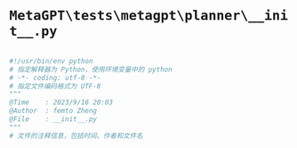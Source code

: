 # `MetaGPT\tests\metagpt\planner\__init__.py`

```py

#!/usr/bin/env python
# 指定解释器为 Python，使用环境变量中的 python
# -*- coding: utf-8 -*-
# 指定文件编码格式为 UTF-8
"""
@Time    : 2023/9/16 20:03
@Author  : femto Zheng
@File    : __init__.py
"""
# 文件的注释信息，包括时间、作者和文件名

```